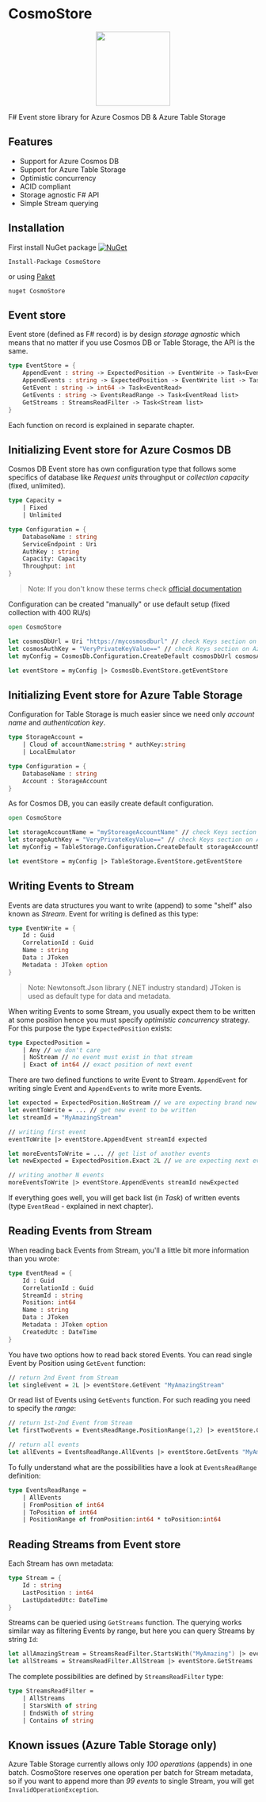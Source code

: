 # CosmoStore

<p align="center">
<img src="https://github.com/Dzoukr/CosmoStore/raw/master/logo.png" width="150px"/>
</p>

F# Event store library for Azure Cosmos DB & Azure Table Storage

## Features

- Support for Azure Cosmos DB
- Support for Azure Table Storage
- Optimistic concurrency
- ACID compliant
- Storage agnostic F# API
- Simple Stream querying


## Installation
First install NuGet package [![NuGet](https://img.shields.io/nuget/v/CosmoStore.svg?style=flat)](https://www.nuget.org/packages/CosmoStore/)

    Install-Package CosmoStore

or using [Paket](http://fsprojects.github.io/Paket/getting-started.html)

    nuget CosmoStore

## Event store

Event store (defined as F# record) is by design *storage agnostic* which means that no matter if you use Cosmos DB or Table Storage, the API is the same.

```fsharp
type EventStore = {
    AppendEvent : string -> ExpectedPosition -> EventWrite -> Task<EventRead>
    AppendEvents : string -> ExpectedPosition -> EventWrite list -> Task<EventRead list>
    GetEvent : string -> int64 -> Task<EventRead>
    GetEvents : string -> EventsReadRange -> Task<EventRead list>
    GetStreams : StreamsReadFilter -> Task<Stream list>
}

```

Each function on record is explained in separate chapter.


## Initializing Event store for Azure Cosmos DB

Cosmos DB Event store has own configuration type that follows some specifics of database like *Request units* throughput or *collection capacity* (fixed, unlimited).

```fsharp
type Capacity =
    | Fixed
    | Unlimited

type Configuration = {
    DatabaseName : string
    ServiceEndpoint : Uri
    AuthKey : string
    Capacity: Capacity
    Throughput: int
}

```

> Note: If you don't know these terms check [official documentation](https://docs.microsoft.com/en-us/azure/cosmos-db/request-units)

Configuration can be created "manually" or use default setup (fixed collection with 400 RU/s)

```fsharp
open CosmoStore

let cosmosDbUrl = Uri "https://mycosmosdburl" // check Keys section on Azure portal
let cosmosAuthKey = "VeryPrivateKeyValue==" // check Keys section on Azure portal
let myConfig = CosmosDb.Configuration.CreateDefault cosmosDbUrl cosmosAuthKey

let eventStore = myConfig |> CosmosDb.EventStore.getEventStore
```


## Initializing Event store for Azure Table Storage

Configuration for Table Storage is much easier since we need only *account name* and *authentication key*.

```fsharp
type StorageAccount =
    | Cloud of accountName:string * authKey:string
    | LocalEmulator

type Configuration = {
    DatabaseName : string
    Account : StorageAccount
}

```

As for Cosmos DB, you can easily create default configuration.

```fsharp
open CosmoStore

let storageAccountName = "myStoreageAccountName" // check Keys section on Azure portal
let storageAuthKey = "VeryPrivateKeyValue==" // check Keys section on Azure portal
let myConfig = TableStorage.Configuration.CreateDefault storageAccountName storageAuthKey

let eventStore = myConfig |> TableStorage.EventStore.getEventStore
```

## Writing Events to Stream

Events are data structures you want to write (append) to some "shelf" also known as *Stream*. Event for writing is defined as this type:

```fsharp
type EventWrite = {
    Id : Guid
    CorrelationId : Guid
    Name : string
    Data : JToken
    Metadata : JToken option
}
```

> Note: Newtonsoft.Json library (.NET industry standard) JToken is used as default type for data and metadata.

When writing Events to some Stream, you usually expect them to be written at some position hence you must specify *optimistic concurrency* strategy. For this purpose the type `ExpectedPosition` exists:

```fsharp
type ExpectedPosition =
    | Any // we don't care
    | NoStream // no event must exist in that stream
    | Exact of int64 // exact position of next event
```

There are two defined functions to write Event to Stream. `AppendEvent` for writing single Event and `AppendEvents` to write more Events.

```fsharp
let expected = ExpectedPosition.NoStream // we are expecting brand new stream
let eventToWrite = ... // get new event to be written
let streamId = "MyAmazingStream"

// writing first event
eventToWrite |> eventStore.AppendEvent streamId expected 

let moreEventsToWrite = ... // get list of another events
let newExpected = ExpectedPosition.Exact 2L // we are expecting next event to be on 2nd position

// writing another N events
moreEventsToWrite |> eventStore.AppendEvents streamId newExpected
```

If everything goes well, you will get back list (in *Task*) of written events (type `EventRead` - explained in next chapter).


## Reading Events from Stream

When reading back Events from Stream, you'll a little bit more information than you wrote:

```fsharp
type EventRead = {
    Id : Guid
    CorrelationId : Guid
    StreamId : string
    Position: int64
    Name : string
    Data : JToken
    Metadata : JToken option
    CreatedUtc : DateTime
}
```

You have two options how to read back stored Events. You can read single Event by Position using `GetEvent` function:


```fsharp
// return 2nd Event from Stream
let singleEvent = 2L |> eventStore.GetEvent "MyAmazingStream"
```

Or read list of Events using `GetEvents` function. For such reading you need to specify the *range*:

```fsharp
// return 1st-2nd Event from Stream
let firstTwoEvents = EventsReadRange.PositionRange(1,2) |> eventStore.GetEvents "MyAmazingStream"

// return all events
let allEvents = EventsReadRange.AllEvents |> eventStore.GetEvents "MyAmazingStream"
```

To fully understand what are the possibilities have a look at `EventsReadRange` definition:

```fsharp
type EventsReadRange =
    | AllEvents
    | FromPosition of int64
    | ToPosition of int64
    | PositionRange of fromPosition:int64 * toPosition:int64
```

## Reading Streams from Event store

Each Stream has own metadata:

```fsharp
type Stream = {
    Id : string
    LastPosition : int64
    LastUpdatedUtc: DateTime
}
```

Streams can be queried using `GetStreams` function. The querying works similar way as filtering Events by range, but here you can query Streams by string `Id`:

```fsharp
let allAmazingStream = StreamsReadFilter.StartsWith("MyAmazing") |> eventStore.GetStreams
let allStreams = StreamsReadFilter.AllStream |> eventStore.GetStreams
```

The complete possibilities are defined by `StreamsReadFilter` type:

```fsharp
type StreamsReadFilter =
    | AllStreams
    | StarsWith of string
    | EndsWith of string
    | Contains of string
```

## Known issues (Azure Table Storage only)

Azure Table Storage currently allows only *100 operations* (appends) in one batch. CosmoStore reserves one operation per batch for Stream metadata, so if you want to append more than *99 events* to single Stream, you will get `InvalidOperationException`.
